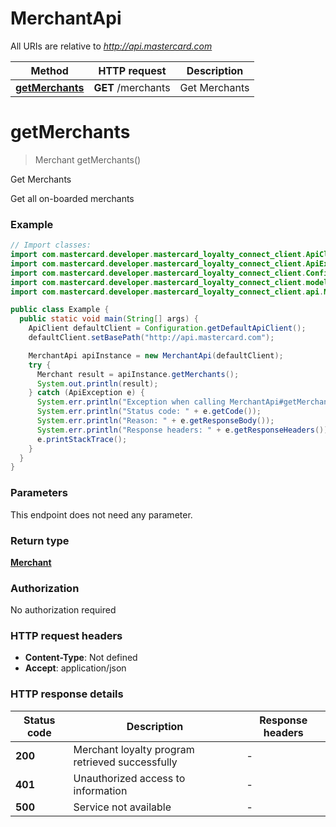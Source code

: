 # MerchantApi

All URIs are relative to *http://api.mastercard.com*

Method | HTTP request | Description
------------- | ------------- | -------------
[**getMerchants**](MerchantApi.md#getMerchants) | **GET** /merchants | Get Merchants


<a name="getMerchants"></a>
# **getMerchants**
> Merchant getMerchants()

Get Merchants

Get all on-boarded merchants

### Example
```java
// Import classes:
import com.mastercard.developer.mastercard_loyalty_connect_client.ApiClient;
import com.mastercard.developer.mastercard_loyalty_connect_client.ApiException;
import com.mastercard.developer.mastercard_loyalty_connect_client.Configuration;
import com.mastercard.developer.mastercard_loyalty_connect_client.models.*;
import com.mastercard.developer.mastercard_loyalty_connect_client.api.MerchantApi;

public class Example {
  public static void main(String[] args) {
    ApiClient defaultClient = Configuration.getDefaultApiClient();
    defaultClient.setBasePath("http://api.mastercard.com");

    MerchantApi apiInstance = new MerchantApi(defaultClient);
    try {
      Merchant result = apiInstance.getMerchants();
      System.out.println(result);
    } catch (ApiException e) {
      System.err.println("Exception when calling MerchantApi#getMerchants");
      System.err.println("Status code: " + e.getCode());
      System.err.println("Reason: " + e.getResponseBody());
      System.err.println("Response headers: " + e.getResponseHeaders());
      e.printStackTrace();
    }
  }
}
```

### Parameters
This endpoint does not need any parameter.

### Return type

[**Merchant**](Merchant.md)

### Authorization

No authorization required

### HTTP request headers

 - **Content-Type**: Not defined
 - **Accept**: application/json

### HTTP response details
| Status code | Description | Response headers |
|-------------|-------------|------------------|
**200** | Merchant loyalty program retrieved successfully |  -  |
**401** | Unauthorized access to information |  -  |
**500** | Service not available |  -  |

